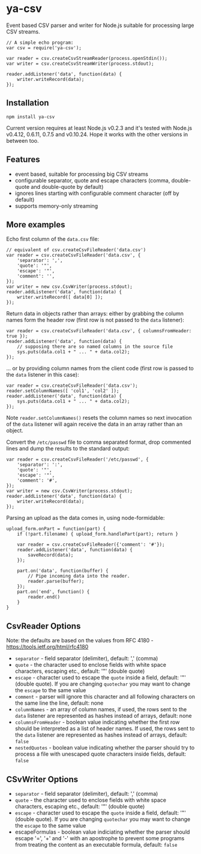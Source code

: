 # ya-csv

Event based CSV parser and writer for Node.js suitable for processing large CSV streams.

    // A simple echo program:
    var csv = require('ya-csv');

    var reader = csv.createCsvStreamReader(process.openStdin());
    var writer = csv.createCsvStreamWriter(process.stdout);

    reader.addListener('data', function(data) {
        writer.writeRecord(data);
    });

## Installation

    npm install ya-csv

Current version requires at least Node.js v0.2.3 and it's tested with Node.js v0.4.12, 0.6.11, 0.7.5 and v0.10.24. Hope it works with the other versions in between too.

## Features

 - event based, suitable for processing big CSV streams
 - configurable separator, quote and escape characters (comma, double-quote and double-quote by default)
 - ignores lines starting with configurable comment character (off by default)
 - supports memory-only streaming

## More examples

Echo first column of the `data.csv` file:

    // equivalent of csv.createCsvFileReader('data.csv') 
    var reader = csv.createCsvFileReader('data.csv', {
        'separator': ',',
        'quote': '"',
        'escape': '"',       
        'comment': '',
    });
    var writer = new csv.CsvWriter(process.stdout);
    reader.addListener('data', function(data) {
        writer.writeRecord([ data[0] ]);
    });

Return data in objects rather than arrays: either by grabbing the column names form the header row (first row is not passed to the `data` listener):

    var reader = csv.createCsvFileReader('data.csv', { columnsFromHeader: true });
    reader.addListener('data', function(data) {
        // supposing there are so named columns in the source file
        sys.puts(data.col1 + " ... " + data.col2);
    });

... or by providing column names from the client code (first row is passed to the `data` listener in this case):

    var reader = csv.createCsvFileReader('data.csv');
    reader.setColumnNames([ 'col1', 'col2' ]);
    reader.addListener('data', function(data) {
        sys.puts(data.col1 + " ... " + data.col2);
    });

Note `reader.setColumnNames()` resets the column names so next invocation of the `data` listener will again receive the data in an array rather than an object.

Convert the `/etc/passwd` file to comma separated format, drop commented lines and dump the results to the standard output:

    var reader = csv.createCsvFileReader('/etc/passwd', {
        'separator': ':',
        'quote': '"',
        'escape': '"',
        'comment': '#',
    });
    var writer = new csv.CsvWriter(process.stdout);
    reader.addListener('data', function(data) {
        writer.writeRecord(data);
    });

Parsing an upload as the data comes in, using node-formidable:

    upload_form.onPart = function(part) {
        if (!part.filename) { upload_form.handlePart(part); return }

        var reader = csv.createCsvFileReader({'comment': '#'});
        reader.addListener('data', function(data) {
            saveRecord(data);
        });

        part.on('data', function(buffer) {
            // Pipe incoming data into the reader.
            reader.parse(buffer);
        });
        part.on('end', function() {
            reader.end()
        }
    }

## CsvReader Options

Note: the defaults are based on the values from RFC 4180 -
https://tools.ietf.org/html/rfc4180

  * `separator` - field separator (delimiter), default: ',' (comma)
  * `quote` - the character used to enclose fields with white space
    characters, escaping etc., default: '"' (double quote)
  * `escape` - character used to escape the `quote` inside a
    field, default: '"' (double quote). If you are changing `quotechar`
    you may want to change the `escape` to the same value
  * `comment` - parser will ignore this character and all following
    characters on the same line
    the line, default: none
  * `columnNames` - an array of column names, if used, the rows sent to
    the `data` listener are represented as hashes instead of arrays,
    default: none
  * `columnsFromHeader` - boolean value indicating whether the first row
    should be interpreted as a list of header names. If used, the rows
    sent to the `data` listener are represented as hashes instead of arrays,
    default: `false`
  * `nestedQuotes` - boolean value indicating whether the parser should
    try to process a file with unescaped quote characters inside fields,
    default: `false`

## CSvWriter Options

  * `separator` - field separator (delimiter), default: ',' (comma)
  * `quote` - the character used to enclose fields with white space
    characters, escaping etc., default: '"' (double quote)
  * `escape` - character used to escape the `quote` inside a
    field, default: '"' (double quote). If you are changing `quotechar`
    you may want to change the `escape` to the same value
  * escapeFormulas - boolean value indiciating whether the parser should
    escape '=', '+' and '-' with an apostrophe to prevent some programs
    from treating the content as an executable formula, default: `false`

